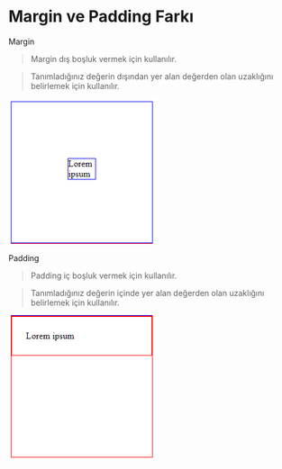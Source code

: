 # Margin ve Padding Farkı
Margin

>Margin dış boşluk vermek için kullanılır.

>Tanımladığınız değerin dışından yer alan değerden olan uzaklığını belirlemek için kullanılır.

![Alt text](https://github.com/safaemreozpolat/margin-pading/blob/main/margin-pading/margin.png?raw=true "Title")


Padding

>Padding iç boşluk vermek için kullanılır.

>Tanımladığınız değerin içinde yer alan değerden olan uzaklığını belirlemek için kullanılır.

![Alt text](https://github.com/safaemreozpolat/margin-pading/blob/main/margin-pading/padding.png?raw=true "Title")
